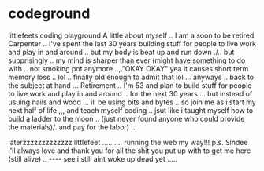 # codeground
littlefeets coding playground
A little about myself .. I am a soon to be retired Carpenter .. I've spent the last 30 years building stuff for people to live work and play in and around .. but my body is beat up and run down ./.. but supprisingly .. my mind is sharper than ever (might have something to do with  .. not smoking pot anymore ..,."OKAY OKAY" yea it causes short term memory loss .. lol .. finally old enough to admit that lol ... anyways .. back to the subject at hand ...
Retirement .. I'm 53 and plan to build stuff for people to live work and play in and around .. for the next 30 years ...
but instead of usuing nails and wood ... ill be using bits and bytes .. 
so join me as i start my next half of life ,,, and teach myself coding .. jsut like i taught myself how to build a ladder to the moon .. (just never found anyone who could provide the materials)/. and pay for the labor) ...


laterzzzzzzzzzzzzz
littlefeet .......... running the web my way!!!
p.s.  Sindee i'll always love and thank you for all the shit you put up with to get me here (still alive) .. 
  ---- see i still aint woke up dead yet .....
